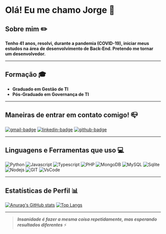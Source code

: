 # Olá! Eu me chamo Jorge 👋

## Sobre mim ✏️
   **Tenho 41 anos, resolvi, durante a pandemia (COVID-19), iniciar meus estudos na área de desenvolvimento de Back-End.
Pretendo me tornar um desenvolvedor.**

---

## Formação 🎓
* __Graduado em Gestão de TI__
* __Pós-Graduado em Governança de TI__

<!--

- 🔭 I’m currently working on ...
- 🌱 I’m currently learning ...
- 👯 I’m looking to collaborate on ...
- 🤔 I’m looking for help with ...
- 💬 Ask me about ...
- 📫 How to reach me: ...
- 😄 Pronouns: ...
- ⚡ Fun fact: ...
-->

---
## Maneiras de entrar em contato comigo! 📪

[![gmail-badge][gmail-img]][gmail]
[![linkedin-badge][linkedin-img]][linkedin]
[![github-badge][github-img]][github]

[gmail-img]: https://img.shields.io/badge/Gmail-D14836?style=for-the-badge&logo=gmail&logoColor=white
[gmail]: jlrs19833@gmail.com

[linkedin-img]: https://img.shields.io/badge/LinkedIn-0077B5?style=for-the-badge&logo=linkedin&logoColor=white
[linkedin]: https://www.linkedin.com/in/josilveira/

[github-img]: https://img.shields.io/badge/GitHub-100000?style=for-the-badge&logo=github&logoColor=white
[github]: https://github.com/silveirajorge

---
## Linguagens e Ferramentas que uso 💻
![Python](https://img.shields.io/badge/Python-FFD43B?style=for-the-badge&logo=python&logoColor=darkgreen)
![Javascript](https://img.shields.io/badge/JavaScript-323330?style=for-the-badge&logo=javascript&logoColor=F7DF1E)
![Typescript](https://img.shields.io/badge/TypeScript-007ACC?style=for-the-badge&logo=typescript&logoColor=white)
![PHP](https://img.shields.io/badge/PHP-777BB4?style=for-the-badge&logo=php&logoColor=white)
![MongoDB](https://img.shields.io/badge/MongoDB-4EA94B?style=for-the-badge&logo=mongodb&logoColor=white)
![MySQL](https://img.shields.io/badge/MySQL-00000F?style=for-the-badge&logo=mysql&logoColor=white)
![Sqlite](https://img.shields.io/badge/SQLite-07405E?style=for-the-badge&logo=sqlite&logoColor=white)
![Nodejs](https://img.shields.io/badge/Node.js-43853D?style=for-the-badge&logo=node-dot-js&logoColor=white)
![GIT](https://img.shields.io/badge/Git-F05032?style=for-the-badge&logo=git&logoColor=white)
![VsCode](https://img.shields.io/badge/Visual_Studio_Code-0078D4?style=for-the-badge&logo=visual%20studio%20code&logoColor=white)

---
## Estatísticas de Perfil 📊
[![Anurag's GitHub stats](https://github-readme-stats.vercel.app/api?username=silveirajorge&theme=tokyonight)](https://github.com/anuraghazra/github-readme-stats)
[![Top Langs](https://github-readme-stats.vercel.app/api/top-langs/?username=silveirajorge&theme=tokyonight&layout=compact)](https://github.com/anuraghazra/github-readme-stats)

---
>__*Insanidade é fazer a mesma coisa repetidamente, mas esperando resultados diferentes*__ ⚡
